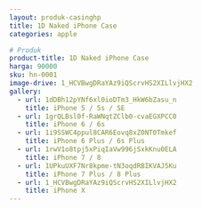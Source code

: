 ```yaml
---
layout: produk-casinghp
title: 1D Naked iPhone Case
categories: apple

# Produk
product-title: 1D Naked iPhone Case
harga: 90000
sku: hn-0001
image-drive: 1_HCVBwgDRaYAz9iQScrvHS2XILlvjHX2
gallery:
  - url: 1dDBh12pYNf6xl0ioDTm3_HkW6bZasu_n
    title: iPhone 5 / 5s / SE
  - url: 1grQLBsl0f-RaWNqtZClb0-cvaEGXPCC0
    title: iPhone 6 / 6s
  - url: 1i9SSWC4ppul8CAR6Eovq8xZ0NT0Tmkef
    title: iPhone 6 Plus / 6s Plus
  - url: 1rwV1o8tpj5xPiqIaVw996jSxkKnu0ELA
    title: iPhone 7 / 8
  - url: 1UPkuUXF7Nr8kpme-tN3oqdRBIKVAJ5Ku
    title: iPhone 7 Plus / 8 Plus
  - url: 1_HCVBwgDRaYAz9iQScrvHS2XILlvjHX2
    title: iPhone X
---
```

